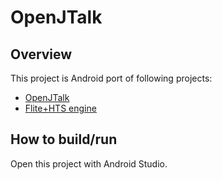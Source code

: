 # OpenJTalk

## Overview

This project is Android port of following projects:

- [OpenJTalk](http://open-jtalk.sourceforge.net)
- [Flite+HTS engine](http://hts-engine.sourceforge.net)

## How to build/run

Open this project with Android Studio.
